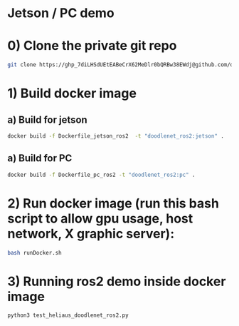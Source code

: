 # Jetson / PC demo

# 0) Clone the private git repo

```sh
git clone https://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@github.com/oriel/doodlenet_heliaus_demo.git
```

# 1) Build docker image

## a) Build for jetson

```sh
docker build -f Dockerfile_jetson_ros2  -t "doodlenet_ros2:jetson" .
```

## a) Build for PC

```sh
docker build -f Dockerfile_pc_ros2 -t "doodlenet_ros2:pc" .
```

# 2) Run docker image (run this bash script to allow gpu usage, host network, X graphic server):
```sh
bash runDocker.sh
```
# 3) Running ros2 demo inside docker image
```sh
python3 test_heliaus_doodlenet_ros2.py
```

